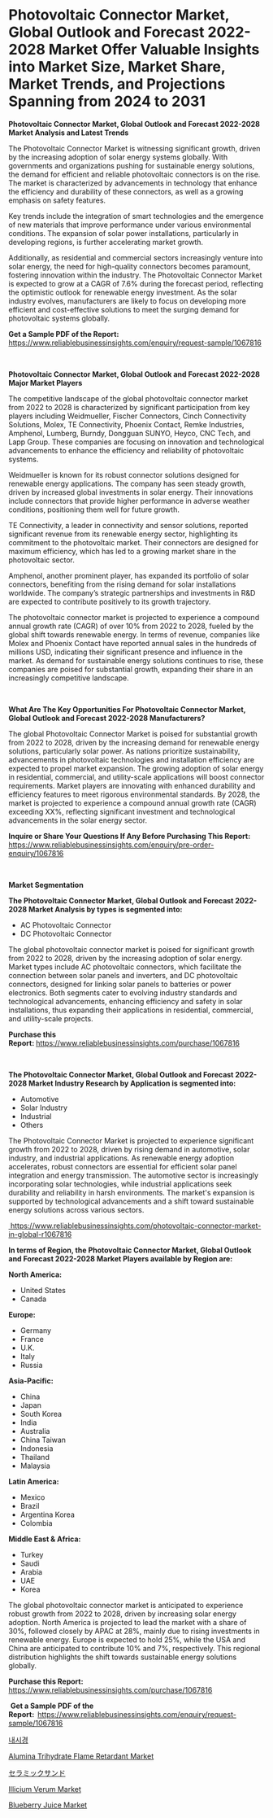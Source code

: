 <p><h1>Photovoltaic Connector Market, Global Outlook and Forecast 2022-2028 Market Offer Valuable Insights into Market Size, Market Share, Market Trends, and Projections Spanning from 2024 to 2031</h1></p><p><strong>Photovoltaic Connector Market, Global Outlook and Forecast 2022-2028 Market Analysis and Latest Trends</strong></p>
<p><p>The Photovoltaic Connector Market is witnessing significant growth, driven by the increasing adoption of solar energy systems globally. With governments and organizations pushing for sustainable energy solutions, the demand for efficient and reliable photovoltaic connectors is on the rise. The market is characterized by advancements in technology that enhance the efficiency and durability of these connectors, as well as a growing emphasis on safety features.</p><p>Key trends include the integration of smart technologies and the emergence of new materials that improve performance under various environmental conditions. The expansion of solar power installations, particularly in developing regions, is further accelerating market growth.</p><p>Additionally, as residential and commercial sectors increasingly venture into solar energy, the need for high-quality connectors becomes paramount, fostering innovation within the industry. The Photovoltaic Connector Market is expected to grow at a CAGR of 7.6% during the forecast period, reflecting the optimistic outlook for renewable energy investment. As the solar industry evolves, manufacturers are likely to focus on developing more efficient and cost-effective solutions to meet the surging demand for photovoltaic systems globally.</p></p>
<p><strong>Get a Sample PDF of the Report:&nbsp;</strong> <a href="https://www.reliablebusinessinsights.com/enquiry/request-sample/1067816">https://www.reliablebusinessinsights.com/enquiry/request-sample/1067816</a></p>
<p>&nbsp;</p>
<p><strong>Photovoltaic Connector Market, Global Outlook and Forecast 2022-2028 Major Market Players</strong></p>
<p><p>The competitive landscape of the global photovoltaic connector market from 2022 to 2028 is characterized by significant participation from key players including Weidmueller, Fischer Connectors, Cinch Connectivity Solutions, Molex, TE Connectivity, Phoenix Contact, Remke Industries, Amphenol, Lumberg, Burndy, Dongguan SUNYO, Heyco, CNC Tech, and Lapp Group. These companies are focusing on innovation and technological advancements to enhance the efficiency and reliability of photovoltaic systems.</p><p>Weidmueller is known for its robust connector solutions designed for renewable energy applications. The company has seen steady growth, driven by increased global investments in solar energy. Their innovations include connectors that provide higher performance in adverse weather conditions, positioning them well for future growth.</p><p>TE Connectivity, a leader in connectivity and sensor solutions, reported significant revenue from its renewable energy sector, highlighting its commitment to the photovoltaic market. Their connectors are designed for maximum efficiency, which has led to a growing market share in the photovoltaic sector.</p><p>Amphenol, another prominent player, has expanded its portfolio of solar connectors, benefiting from the rising demand for solar installations worldwide. The company’s strategic partnerships and investments in R&D are expected to contribute positively to its growth trajectory.</p><p>The photovoltaic connector market is projected to experience a compound annual growth rate (CAGR) of over 10% from 2022 to 2028, fueled by the global shift towards renewable energy. In terms of revenue, companies like Molex and Phoenix Contact have reported annual sales in the hundreds of millions USD, indicating their significant presence and influence in the market. As demand for sustainable energy solutions continues to rise, these companies are poised for substantial growth, expanding their share in an increasingly competitive landscape.</p></p>
<p>&nbsp;</p>
<p><strong>What Are The Key Opportunities For Photovoltaic Connector Market, Global Outlook and Forecast 2022-2028 Manufacturers?</strong></p>
<p><p>The global Photovoltaic Connector Market is poised for substantial growth from 2022 to 2028, driven by the increasing demand for renewable energy solutions, particularly solar power. As nations prioritize sustainability, advancements in photovoltaic technologies and installation efficiency are expected to propel market expansion. The growing adoption of solar energy in residential, commercial, and utility-scale applications will boost connector requirements. Market players are innovating with enhanced durability and efficiency features to meet rigorous environmental standards. By 2028, the market is projected to experience a compound annual growth rate (CAGR) exceeding XX%, reflecting significant investment and technological advancements in the solar energy sector.</p></p>
<p><strong>Inquire or Share Your Questions If Any Before Purchasing This Report:</strong> <a href="https://www.reliablebusinessinsights.com/enquiry/pre-order-enquiry/1067816">https://www.reliablebusinessinsights.com/enquiry/pre-order-enquiry/1067816</a></p>
<p>&nbsp;</p>
<p><strong>Market Segmentation</strong></p>
<p><strong>The Photovoltaic Connector Market, Global Outlook and Forecast 2022-2028 Market Analysis by types is segmented into:</strong></p>
<p><ul><li>AC Photovoltaic Connector</li><li>DC Photovoltaic Connector</li></ul></p>
<p><p>The global photovoltaic connector market is poised for significant growth from 2022 to 2028, driven by the increasing adoption of solar energy. Market types include AC photovoltaic connectors, which facilitate the connection between solar panels and inverters, and DC photovoltaic connectors, designed for linking solar panels to batteries or power electronics. Both segments cater to evolving industry standards and technological advancements, enhancing efficiency and safety in solar installations, thus expanding their applications in residential, commercial, and utility-scale projects.</p></p>
<p><strong>Purchase this Report:&nbsp;</strong><a href="https://www.reliablebusinessinsights.com/purchase/1067816">https://www.reliablebusinessinsights.com/purchase/1067816</a></p>
<p>&nbsp;</p>
<p><strong>The Photovoltaic Connector Market, Global Outlook and Forecast 2022-2028 Market Industry Research by Application is segmented into:</strong></p>
<p><ul><li>Automotive</li><li>Solar Industry</li><li>Industrial</li><li>Others</li></ul></p>
<p><p>The Photovoltaic Connector Market is projected to experience significant growth from 2022 to 2028, driven by rising demand in automotive, solar industry, and industrial applications. As renewable energy adoption accelerates, robust connectors are essential for efficient solar panel integration and energy transmission. The automotive sector is increasingly incorporating solar technologies, while industrial applications seek durability and reliability in harsh environments. The market's expansion is supported by technological advancements and a shift toward sustainable energy solutions across various sectors.</p></p>
<p><a href="https://www.reliablebusinessinsights.com/photovoltaic-connector-market-in-global-r1067816">&nbsp;https://www.reliablebusinessinsights.com/photovoltaic-connector-market-in-global-r1067816</a></p>
<p><strong>In terms of Region, the Photovoltaic Connector Market, Global Outlook and Forecast 2022-2028 Market Players available by Region are:</strong></p>
<p>
    <p> <strong> North America: </strong>
        <ul>
            <li>United States</li>
            <li>Canada</li>
        </ul>
        </p> 
    <p> <strong> Europe: </strong>
        <ul>
            <li>Germany</li>
            <li>France</li>
            <li>U.K.</li>
            <li>Italy</li>
            <li>Russia</li>
        </ul>
        </p> 
    <p> <strong> Asia-Pacific: </strong>
        <ul>
            <li>China</li>
            <li>Japan</li>
            <li>South Korea</li>
            <li>India</li>
            <li>Australia</li>
            <li>China Taiwan</li>
            <li>Indonesia</li>
            <li>Thailand</li>
            <li>Malaysia</li>
        </ul>
        </p> 
    <p> <strong> Latin America: </strong>
        <ul>
            <li>Mexico</li>
            <li>Brazil</li>
            <li>Argentina Korea</li>
            <li>Colombia</li>
        </ul>
        </p> 
    <p> <strong> Middle East & Africa: </strong>
        <ul>
            <li>Turkey</li>
            <li>Saudi</li>
            <li>Arabia</li>
            <li>UAE</li>
            <li>Korea</li>
        </ul>
    </p>
    </p>
<p><p>The global photovoltaic connector market is anticipated to experience robust growth from 2022 to 2028, driven by increasing solar energy adoption. North America is projected to lead the market with a share of 30%, followed closely by APAC at 28%, mainly due to rising investments in renewable energy. Europe is expected to hold 25%, while the USA and China are anticipated to contribute 10% and 7%, respectively. This regional distribution highlights the shift towards sustainable energy solutions globally.</p></p>
<p><strong>Purchase this Report: </strong><a href="https://www.reliablebusinessinsights.com/purchase/1067816">https://www.reliablebusinessinsights.com/purchase/1067816</a></p>
<p>&nbsp;<strong>Get a Sample PDF of the Report:&nbsp;&nbsp;</strong><a href="https://www.reliablebusinessinsights.com/enquiry/request-sample/1067816">https://www.reliablebusinessinsights.com/enquiry/request-sample/1067816</a></p>
<p><strong></strong></p>
<p><p><a href="https://medium.com/@anita28yomishoe/%EA%B8%80%EB%A1%9C%EB%B2%8C-%EB%82%B4%EC%8B%9C%EA%B2%BD-%EC%8B%9C%EC%9E%A5%EC%9D%98-%EB%AF%B8%EB%9E%98-%EB%8F%99%ED%96%A5-2024%EB%85%84%EB%B6%80%ED%84%B0-2031%EB%85%84%EA%B9%8C%EC%A7%80%EC%9D%98-%EC%8B%9C%EC%9E%A5-%ED%86%B5%EC%B0%B0%EB%A0%A5-%EB%B0%8F-%EB%B6%84%EC%84%9D-182%ED%8E%98%EC%9D%B4%EC%A7%80-bd0a03c192a7">내시경</a></p><p><a href="https://www.linkedin.com/pulse/alumina-trihydrate-flame-retardant-market-size-share-analysis-jqm6e?trackingId=xfanPnsPQ%2BC2UDRLkq7cwQ%3D%3D">Alumina Trihydrate Flame Retardant Market</a></p><p><a href="https://medium.com/@manuelmann1976/2024%E5%B9%B4%E3%81%8B%E3%82%892031%E5%B9%B4%E3%81%BE%E3%81%A7%E3%81%AE%E3%82%BB%E3%83%A9%E3%83%9F%E3%83%83%E3%82%AF%E3%82%B5%E3%83%B3%E3%83%89%E5%B8%82%E5%A0%B4%E5%88%86%E6%9E%90%E3%83%AC%E3%83%9D%E3%83%BC%E3%83%88-%E5%9C%B0%E5%9F%9F%E5%88%A5-%E3%82%BF%E3%82%A4%E3%83%97-70%E3%83%A1%E3%83%83%E3%82%B7%E3%83%A5%E4%BB%A5%E4%B8%8B-70-100%E3%83%A1%E3%83%83%E3%82%B7%E3%83%A5-100-120%E3%83%A1%E3%83%83%E3%82%B7%E3%83%A5-120-200%E3%83%A1%E3%83%83%E3%82%B7%E3%83%A5-200%E3%83%A1%E3%83%83%E3%82%B7%E3%83%A5%E4%BB%A5%E4%B8%8A-%E5%BF%9C%E7%94%A8-%E9%87%91%E5%B1%9E-8c8f581cbb65">セラミックサンド</a></p><p><a href="https://medium.com/@cukilcantik89/illicium-verum-market-global-market-insights-and-sales-trends-2024-to-2031-4182c48dc17b">Illicium Verum Market</a></p><p><a href="https://medium.com/@cukilcantik89/blueberry-juice-industry-insights-report-analyzing-blueberry-juice-market-trends-applications-8613c221c478">Blueberry Juice Market</a></p></p>